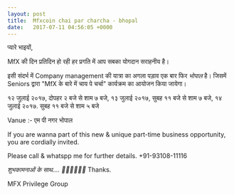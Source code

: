 ```yaml
---
layout: post
title:  Mfxcoin chai par charcha - bhopal
date:   2017-07-11 04:56:05 +0000
---
```



प्यारे भाइयों,

MfX की दिन प्रतिदिन हो रही हर प्रगति में आप सबका योगदान सराहनीय है।

इसी संदर्भ में Company management की यात्रा का अगला पड़ाव एक बार फिर *भोपाल* है। जिसमें Seniors द्वारा  "MfX के बारे में चाय पे चर्चा" कार्यक्रम का आयोजन किया जायेगा।    

१२ जुलाई २०१७, दोपहर २ बजे से शाम ७ बजे,
१३ जुलाई २०१७, सुबह ११ बजे से शाम ७ बजे,
१४ जुलाई २०१७. सुबह ११ बजे से शाम ५ बजे 

Vanue :- एम पी नगर भोपाल

If you are wanna part of this new & unique part-time business opportunity, you are cordially invited. 

Please call & whatspp me for further details.
+91-93108-11116

*शुभकामनाओं के साथ.... 🙏🏻🙏🏻🙏🏻*
Thanks.

MFX Privilege Group
